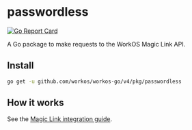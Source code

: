 # passwordless

[![Go Report Card](https://img.shields.io/badge/dev-reference-007d9c?logo=go&logoColor=white&style=flat)](https://pkg.go.dev/github.com/workos/workos-go/v4/pkg/passwordless)

A Go package to make requests to the WorkOS Magic Link API.

## Install

```sh
go get -u github.com/workos/workos-go/v4/pkg/passwordless
```

## How it works

See the [Magic Link integration guide](https://workos.com/docs/magic-link/guide).
